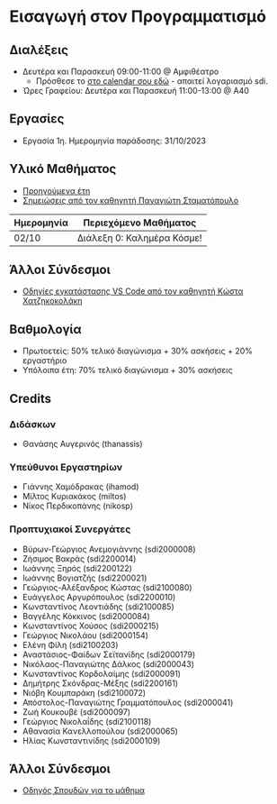 # Εισαγωγή στον Προγραμματισμό

## Διαλέξεις

* Δευτέρα και Παρασκευή 09:00-11:00 @ Αμφιθέατρο
  * Πρόσθεσε το [στο calendar σου εδώ](https://calendar.google.com/calendar/event?action=TEMPLATE&tmeid=NmJxaXJqbGh1cm1ldm9tcTNxdW5qcmhtb2tfMjAyMzEwMDJUMDYwMDAwWiB0aGFuYXNzaXNAdW9hLmdy&tmsrc=thanassis%40uoa.gr&scp=ALL) - απαιτεί λογαριασμό sdi.
* Ώρες Γραφείου: Δευτέρα και Παρασκευή 11:00-13:00 @ Α40

## Εργασίες

* Εργασία 1η. Ημερομηνία παράδοσης: 31/10/2023

## Υλικό Μαθήματος

* [Προηγούμενα έτη](https://cgi.di.uoa.gr/~ip/)
* [Σημειώσεις από τον καθηγητή Παναγιώτη Σταματόπουλο](/resources/K04.pdf)

| Ημερομηνία | Περιεχόμενο Μαθήματος |
| --- | --- |
| 02/10 | Διάλεξη 0: Καλημέρα Κόσμε! |

## Άλλοι Σύνδεσμοι

* [Οδηγίες εγκατάστασης VS Code από τον καθηγητή Κώστα Χατζηκοκολάκη](https://k08.chatzi.org/vscode/)

## Βαθμολογία

* Πρωτοετείς: 50% τελικό διαγώνισμα + 30% ασκήσεις + 20% εργαστήριο
* Υπόλοιπα έτη: 70% τελικό διαγώνισμα + 30% ασκήσεις

## Credits

### Διδάσκων

* Θανάσης Αυγερινός (thanassis)

### Υπεύθυνοι Εργαστηρίων

* Γιάννης Χαμόδρακας (ihamod)
* Μίλτος Κυριακάκος (miltos)
* Νίκος Περδικοπάνης (nikosp)

### Προπτυχιακοί Συνεργάτες

* Βύρων-Γεώργιος Ανεμογιάννης (sdi2000008)
* Ζήσιμος Βακράς (sdi2200014)
* Ιωάννης Ξηρός (sdi2200122)
* Ιωάννης Βογιατζής (sdi2200021)
* Γεώργιος-Αλέξανδρος Κώστας (sdi2100080)
* Ευάγγελος Αργυρόπουλος (sdi2200010)
* Κωνσταντίνος Λεοντιάδης (sdi2100085)
* Βαγγέλης Κόκκινος (sdi2000084)
* Κωνσταντίνος Χούσος (sdi2000215)
* Γεώργιος Νικολάου (sdi2000154)
* Ελένη Φίλη (sdi2100203)
* Αναστάσιος-Φαίδων Σεϊτανίδης (sdi2000179)
* Νικόλαος-Παναγιώτης Δάλκος (sdi2000043)
* Κωνσταντίνος Κορδολαίμης (sdi2000091)
* Δημήτρης Σκόνδρας-Μέξης (sdi2200161)
* Νιόβη Κουμπαράκη (sdi2100072)
* Απόστολος-Παναγιώτης Γραμματόπουλος (sdi2000041)
* Ζωή Κουκουβέ (sdi2000097)
* Γεώργιος Νικολαΐδης (sdi2100118)
* Αθανασία Κανελλοπούλου (sdi2000065)
* Ηλίας Κωνσταντινίδης (sdi2000109)

## Άλλοι Σύνδεσμοι

* [Οδηγός Σπουδών για το μάθημα](https://www.di.uoa.gr/studies/undergraduate/courses/k04)


